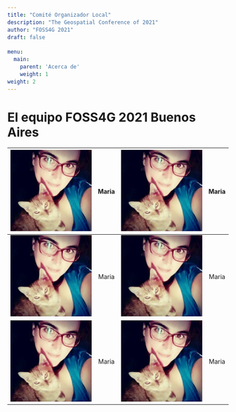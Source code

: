 ```yaml
---
title: "Comité Organizador Local"
description: "The Geospatial Conference of 2021"
author: "FOSS4G 2021"
draft: false

menu:
  main:
    parent: 'Acerca de'
    weight: 1  
weight: 2    
---
```


# El equipo FOSS4G 2021 Buenos Aires

|![Maria](mariaa.jpg) |Maria|![Maria](mariaa.jpg) |Maria|
|:---:|:---:|:---:|:---:|
|![Maria](mariaa.jpg) |Maria|![Maria](mariaa.jpg) |Maria|
|![Maria](mariaa.jpg) |Maria|![Maria](mariaa.jpg) |Maria|
